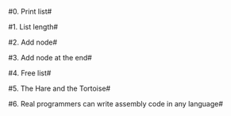#0. Print list#

#1. List length#

#2. Add node#

#3. Add node at the end#

#4. Free list#

#5. The Hare and the Tortoise#

#6. Real programmers can write assembly code in any language#

